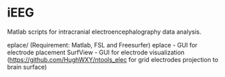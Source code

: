 # iEEG
Matlab scripts for intracranial electroencephalography data analysis. 


eplace/
  (Requirement: Matlab, FSL and Freesurfer)
  eplace - GUI for electrode placement
  SurfView - GUI for electrode visualization
      (https://github.com/HughWXY/ntools_elec for grid electrodes projection to brain surface)
  
